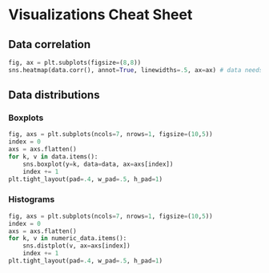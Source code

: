 # Visualizations Cheat Sheet

## Data correlation 

```python
fig, ax = plt.subplots(figsize=(8,8))
sns.heatmap(data.corr(), annot=True, linewidths=.5, ax=ax) # data needs to be numeric
```

## Data distributions

### Boxplots

```python
fig, axs = plt.subplots(ncols=7, nrows=1, figsize=(10,5))
index = 0
axs = axs.flatten()
for k, v in data.items():
    sns.boxplot(y=k, data=data, ax=axs[index])
    index += 1
plt.tight_layout(pad=.4, w_pad=.5, h_pad=1)
```

### Histograms
```python
fig, axs = plt.subplots(ncols=7, nrows=1, figsize=(10,5))
index = 0
axs = axs.flatten()
for k, v in numeric_data.items():
    sns.distplot(v, ax=axs[index])
    index += 1
plt.tight_layout(pad=.4, w_pad=.5, h_pad=1)
```
